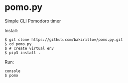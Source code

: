# pomo.py
Simple CLI Pomodoro timer

Install:

```console
$ git clone https://github.com/bakirillov/pomo.py.git
$ cd pomo.py
$ # create virtual env
$ pip3 install .
```

Run:

```
console
$ pomo
```
